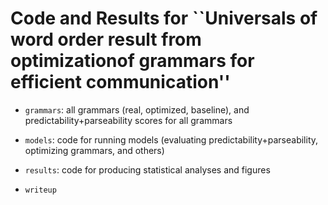 # Code and Results for ``Universals of word order result from optimizationof grammars for efficient communication''

* `grammars`: all grammars (real, optimized, baseline), and predictability+parseability scores for all grammars

* `models`: code for running models (evaluating predictability+parseability, optimizing grammars, and others)

* `results`: code for producing statistical analyses and figures

* `writeup`

